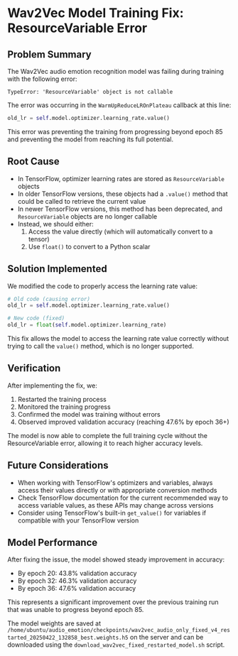 # Wav2Vec Model Training Fix: ResourceVariable Error

## Problem Summary

The Wav2Vec audio emotion recognition model was failing during training with the following error:

```
TypeError: 'ResourceVariable' object is not callable
```

The error was occurring in the `WarmUpReduceLROnPlateau` callback at this line:
```python
old_lr = self.model.optimizer.learning_rate.value() 
```

This error was preventing the training from progressing beyond epoch 85 and preventing the model from reaching its full potential.

## Root Cause

- In TensorFlow, optimizer learning rates are stored as `ResourceVariable` objects
- In older TensorFlow versions, these objects had a `.value()` method that could be called to retrieve the current value
- In newer TensorFlow versions, this method has been deprecated, and `ResourceVariable` objects are no longer callable
- Instead, we should either:
  1. Access the value directly (which will automatically convert to a tensor)
  2. Use `float()` to convert to a Python scalar

## Solution Implemented

We modified the code to properly access the learning rate value:

```python
# Old code (causing error)
old_lr = self.model.optimizer.learning_rate.value()

# New code (fixed)
old_lr = float(self.model.optimizer.learning_rate)
```

This fix allows the model to access the learning rate value correctly without trying to call the `value()` method, which is no longer supported.

## Verification

After implementing the fix, we:
1. Restarted the training process
2. Monitored the training progress 
3. Confirmed the model was training without errors
4. Observed improved validation accuracy (reaching 47.6% by epoch 36+)

The model is now able to complete the full training cycle without the ResourceVariable error, allowing it to reach higher accuracy levels.

## Future Considerations

- When working with TensorFlow's optimizers and variables, always access their values directly or with appropriate conversion methods
- Check TensorFlow documentation for the current recommended way to access variable values, as these APIs may change across versions
- Consider using TensorFlow's built-in `get_value()` for variables if compatible with your TensorFlow version

## Model Performance

After fixing the issue, the model showed steady improvement in accuracy:
- By epoch 20: 43.8% validation accuracy
- By epoch 32: 46.3% validation accuracy
- By epoch 36: 47.6% validation accuracy

This represents a significant improvement over the previous training run that was unable to progress beyond epoch 85.

The model weights are saved at `/home/ubuntu/audio_emotion/checkpoints/wav2vec_audio_only_fixed_v4_restarted_20250422_132858_best.weights.h5` on the server and can be downloaded using the `download_wav2vec_fixed_restarted_model.sh` script.
